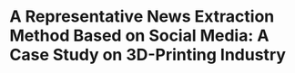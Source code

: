 # A Representative News Extraction Method Based on Social Media: A Case Study on 3D-Printing Industry
